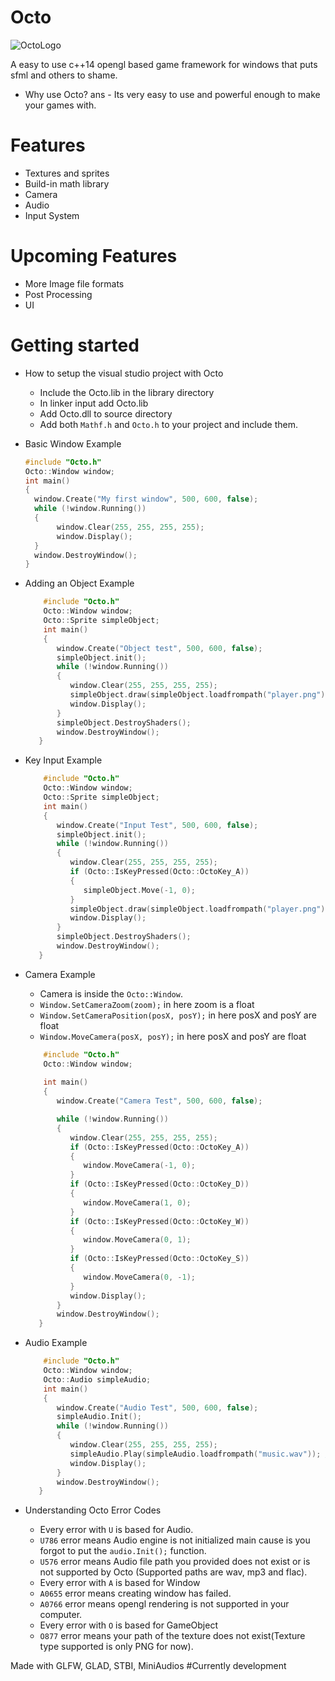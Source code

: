 # Octo

![OctoLogo](https://github.com/syntaxsamuraii/Octo/assets/115278697/21f07170-7c63-4610-a7ed-cb9e28db52f9)


A easy to use c++14 opengl based game framework for windows that puts sfml and others to shame. 

* Why use Octo?
ans - Its very easy to use and powerful enough to make your games with.

# Features
  * Textures and sprites
  * Build-in math library
  * Camera
  * Audio
  * Input System

# Upcoming Features
  * More Image file formats
  * Post Processing
  * UI

# Getting started
  * How to setup the visual studio project with Octo
     - Include the Octo.lib in the library directory
     - In linker input add Octo.lib
     - Add Octo.dll to source directory
     - Add both ```Mathf.h``` and ```Octo.h``` to your project and include them. 
  * Basic Window Example
    ```cpp
    #include "Octo.h"
    Octo::Window window;
    int main()
    {
      window.Create("My first window", 500, 600, false);
      while (!window.Running())
      {
           window.Clear(255, 255, 255, 255);
           window.Display();
      }
      window.DestroyWindow();
    }
    ```
 * Adding an Object Example
   ```cpp
       #include "Octo.h"
       Octo::Window window;
       Octo::Sprite simpleObject;
       int main()
       {
          window.Create("Object test", 500, 600, false);
          simpleObject.init();
          while (!window.Running())
          {
             window.Clear(255, 255, 255, 255);
             simpleObject.draw(simpleObject.loadfrompath("player.png"));
             window.Display();
          }
          simpleObject.DestroyShaders();
          window.DestroyWindow();
      }
   ```
* Key Input Example
   ```cpp
       #include "Octo.h"
       Octo::Window window;
       Octo::Sprite simpleObject;
       int main()
       {
          window.Create("Input Test", 500, 600, false);
          simpleObject.init();
          while (!window.Running())
          {
             window.Clear(255, 255, 255, 255);
             if (Octo::IsKeyPressed(Octo::OctoKey_A))
             {
                simpleObject.Move(-1, 0);
             }
             simpleObject.draw(simpleObject.loadfrompath("player.png"));
             window.Display();
          }
          simpleObject.DestroyShaders();
          window.DestroyWindow();
      }
   ```
* Camera Example
  - Camera is inside the ```Octo::Window```.
  - ```Window.SetCameraZoom(zoom);``` in here zoom is a float
  - ```Window.SetCameraPosition(posX, posY);``` in here posX and posY are float
  - ```Window.MoveCamera(posX, posY);``` in here posX and posY are float

   ```cpp
       #include "Octo.h"
       Octo::Window window;
            
       int main()
       {
          window.Create("Camera Test", 500, 600, false);

          while (!window.Running())
          {
             window.Clear(255, 255, 255, 255);
             if (Octo::IsKeyPressed(Octo::OctoKey_A))
             {
                window.MoveCamera(-1, 0);
             }
             if (Octo::IsKeyPressed(Octo::OctoKey_D))
             {
                window.MoveCamera(1, 0);
             }
             if (Octo::IsKeyPressed(Octo::OctoKey_W))
             {
                window.MoveCamera(0, 1);
             }
             if (Octo::IsKeyPressed(Octo::OctoKey_S))
             {
                window.MoveCamera(0, -1);
             }
             window.Display();
          }
          window.DestroyWindow();
      }
   ```
 * Audio Example
   ```cpp
       #include "Octo.h"
       Octo::Window window;
       Octo::Audio simpleAudio;
       int main()
       {
          window.Create("Audio Test", 500, 600, false);
          simpleAudio.Init();
          while (!window.Running())
          {
             window.Clear(255, 255, 255, 255);
             simpleAudio.Play(simpleAudio.loadfrompath("music.wav")); //Audio Types supported are wav, mp3 and flac
             window.Display();
          }
          window.DestroyWindow();
      }
   ```
* Understanding Octo Error Codes
  - Every error with ```U``` is based for Audio.
  - ```U786``` error means Audio engine is not initialized main cause is you forgot to put the ```audio.Init();``` function.
  - ```U576``` error means Audio file path you provided does not exist or is not supported by Octo (Supported paths are wav, mp3 and flac).
  - Every error with ```A``` is based for Window
  - ```A0655``` error means creating window has failed.
  - ```A0766``` error means opengl rendering is not supported in your computer.
  - Every error with ```O``` is based for GameObject
  - ```O877``` error means your path of the texture does not exist(Texture type supported is only PNG for now).


Made with GLFW, GLAD, STBI, MiniAudios
#Currently development
